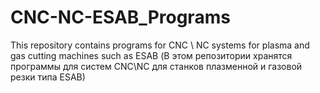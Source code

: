 # CNC-NC-ESAB_Programs
This repository contains programs for CNC \ NC systems for plasma and gas cutting machines such as ESAB 
(В этом репозитории хранятся программы для систем CNC\NC для станков плазменной и газовой резки типа ESAB)
